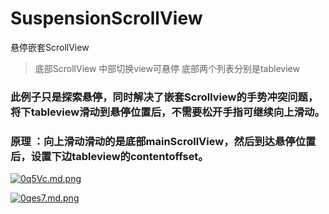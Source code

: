 # SuspensionScrollView
悬停嵌套ScrollView



> 底部ScrollView 中部切换view可悬停 底部两个列表分别是tableview
>



### 此例子只是探索悬停，同时解决了嵌套Scrollview的手势冲突问题，将下tableview滑动到悬停位置后，不需要松开手指可继续向上滑动。



### 原理 ：向上滑动滑动的是底部mainScrollView，然后到达悬停位置后，设置下边tableview的contentoffset。

[![0q5Vc.md.png](https://storage1.cuntuku.com/2018/09/14/0q5Vc.md.png)](https://cuntuku.com/image/0q5Vc)

[![0qes7.md.png](https://storage7.cuntuku.com/2018/09/14/0qes7.md.png)](https://cuntuku.com/image/0qes7)